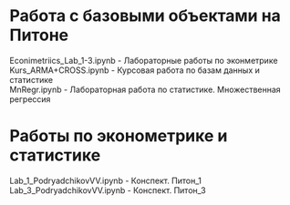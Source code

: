 # Работа с базовыми объектами на Питоне
Econimetriics_Lab_1-3.ipynb - Лабораторные работы по эконметрике  
Kurs_ARMA+CROSS.ipynb - Курсовая работа по базам данных и статистике  
MnRegr.ipynb - Лабораторная работа по статистике. Множественная регрессия  
# Работы по эконометрике и статистике
Lab_1_PodryadchikovVV.ipynb - Конспект. Питон_1  
Lab_3_PodryadchikovVV.ipynb - Конспект. Питон_3  


